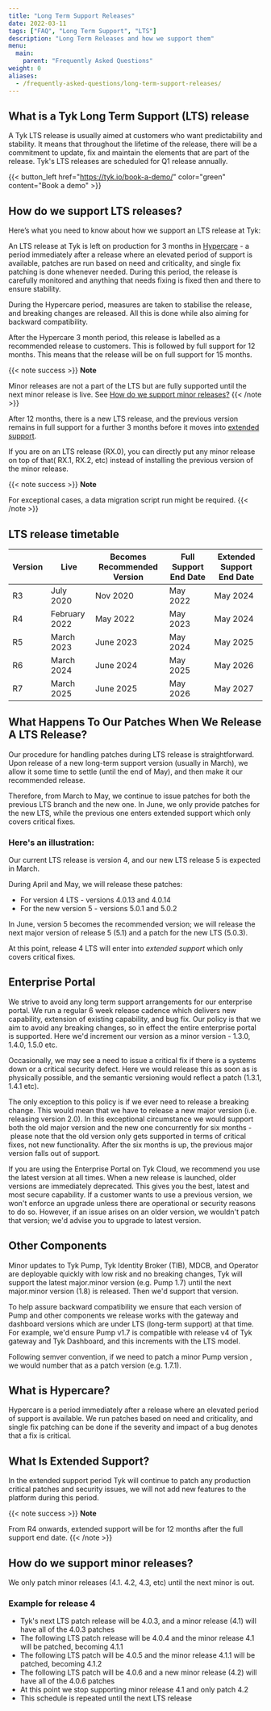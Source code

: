 ```yaml
---
title: "Long Term Support Releases"
date: 2022-03-11
tags: ["FAQ", "Long Term Support", "LTS"]
description: "Long Term Releases and how we support them"
menu:
  main:
    parent: "Frequently Asked Questions"
weight: 0
aliases:
  - /frequently-asked-questions/long-term-support-releases/
---
```


## What is a Tyk Long Term Support (LTS) release

A Tyk LTS release is usually aimed at customers who want predictability and stability. It means that throughout the lifetime of the release, there will be a commitment to update, fix and maintain the elements that are part of the release. Tyk's LTS releases are scheduled for Q1 release annually.

{{< button_left href="https://tyk.io/book-a-demo/" color="green" content="Book a demo" >}}

## How do we support LTS releases?

Here’s what you need to know about how we support an LTS release at Tyk:

An LTS release at Tyk is left on production for 3 months in [Hypercare](#what-is-hypercare) - a period immediately after a release where an elevated period of support is available, patches are run based on need and criticality, and single fix patching is done whenever needed. During this period, the release is carefully monitored and anything that needs fixing is fixed then and there to ensure stability.

During the Hypercare period, measures are taken to stabilise the release, and breaking changes are released. All this is done while also aiming for backward compatibility.

After the Hypercare 3 month period, this release is labelled as a recommended release to customers. This is followed by full support for 12 months. This means that the release will be on full support for 15 months.

{{< note success >}}
**Note**

Minor releases are not a part of the LTS but are fully supported until the next minor release is live. See [How do we support minor releases?](#how-do-we-support-minor-releases)
{{< /note >}}

After 12 months, there is a new LTS release, and the previous version remains in full support for a further 3 months before it moves into [extended support](#what-is-extended-support).

If you are on an LTS release (RX.0), you can directly put any minor release on top of that( RX.1, RX.2, etc) instead of installing the previous version of the minor release.

{{< note success >}}
**Note**

For exceptional cases, a data migration script run might be required.
{{< /note >}}

## LTS release timetable

| Version | Live          | Becomes Recommended Version | Full Support End Date | Extended Support End Date |
|---------|---------------|-----------------------------|-----------------------|---------------------------|
| R3      | July 2020     | Nov 2020                    | May 2022              | May 2024                  |
| R4      | February 2022 | May 2022                    | May 2023              | May 2024                  |
| R5      | March 2023    | June 2023                   | May 2024              | May 2025                  |
| R6      | March 2024    | June 2024                   | May 2025              | May 2026                  |
| R7      | March 2025    | June 2025                   | May 2026              | May 2027                  |

## What Happens To Our Patches When We Release A LTS Release?

Our procedure for handling patches during LTS release is straightforward. Upon release of a new long-term support version (usually in March), we allow it some time to settle (until the end of May), and then make it our recommended release.

Therefore, from March to May, we continue to issue patches for both the previous LTS branch and the new one. In June, we only provide patches for the new LTS, while the previous one enters extended support which only covers critical fixes.

### Here's an illustration:

Our current LTS release is version 4, and our new LTS release 5 is expected in March.

During April and May, we will release these patches:
- For version 4 LTS - versions 4.0.13 and 4.0.14
- For the new version 5 - versions 5.0.1 and 5.0.2

In June, version 5 becomes the recommended version; we will release the next major version of release 5 (5.1) and a patch for the new LTS (5.0.3).

At this point, release 4 LTS will enter into *extended support* which only covers critical fixes.

## Enterprise Portal

We strive to avoid any long term support arrangements for our enterprise portal. We run a regular 6 week release cadence which delivers new capability, extension of existing capability, and bug fix. Our policy is that we aim to avoid any breaking changes, so in effect the entire enterprise portal is supported. Here we'd increment our version as a minor version - 1.3.0, 1.4.0, 1.5.0 etc.

Occasionally, we may see a need to issue a critical fix if there is a systems down or a critical security defect. Here we would release this as soon as is physically possible, and the semantic versioning would reflect a patch (1.3.1, 1.4.1 etc).

The only exception to this policy is if we ever need to release a breaking change. This would mean that we have to release a new major version (i.e. releasing version 2.0). In this exceptional circumstance we would support both the old major version and the new one concurrently for six months - please note that the old version only gets supported in terms of critical fixes, not new functionality. After the six months is up, the previous major version falls out of support.

If you are using the Enterprise Portal on Tyk Cloud, we recommend you use the latest version at all times. When a new release is launched, older versions are immediately deprecated. This gives you the best, latest and most secure capability. If a customer wants to use a previous version, we won't enforce an upgrade unless there are operational or security reasons to do so. However, if an issue arises on an older version, we wouldn't patch that version; we'd advise you to upgrade to latest version.

## Other Components

Minor updates to Tyk Pump, Tyk Identity Broker (TIB),  MDCB, and Operator are deployable quickly with low risk and no breaking changes, Tyk will support the latest major.minor version (e.g. Pump 1.7) until the next major.minor version (1.8) is released. Then we'd support that version.

To help assure backward compatibility we ensure that each version of Pump and other components we release works with the gateway and dashboard versions which are under LTS (long-term support) at that time. For example, we'd ensure Pump v1.7 is compatible with release v4 of Tyk gateway and Tyk Dashboard, and this increments with the LTS model.

Following semver convention, if we need to patch a minor Pump version , we would number that as a patch version (e.g. 1.7.1).


## What is Hypercare?

Hypercare is a period immediately after a release where an elevated period of support is available. We run patches based on need and criticality, and single fix patching can be done if the severity and impact of a bug denotes that a fix is critical.

## What Is Extended Support?
In the extended support period Tyk will continue to patch any production critical patches and security issues, we will not add new features to the platform during this period.

{{< note success >}}
**Note**

From R4 onwards, extended support will be for 12 months after the full support end date.
{{< /note >}}

## How do we support minor releases?

We only patch minor releases (4.1. 4.2, 4.3, etc) until the next minor is out.

### Example for release 4
 - Tyk's next LTS patch release will be 4.0.3, and a minor release (4.1) will have all of the 4.0.3 patches
 - The following LTS patch release will be 4.0.4 and the minor release 4.1 will be patched, becoming 4.1.1
 - The following LTS patch will be 4.0.5 and the minor release 4.1.1 will be patched, becoming 4.1.2
 - The following LTS patch will be 4.0.6 and a new minor release (4.2) will have all of the 4.0.6 patches
 - At this point we stop supporting minor release 4.1 and only patch 4.2
 - This schedule is repeated until the next LTS release
